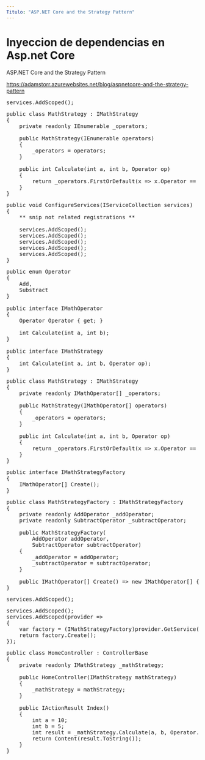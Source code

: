 ```yaml
---
Titulo: "ASP.NET Core and the Strategy Pattern"
---
```


# Inyeccion de dependencias en Asp.net Core

ASP.NET Core and the Strategy Pattern

https://adamstorr.azurewebsites.net/blog/aspnetcore-and-the-strategy-pattern


<pre>
services.AddScoped<IMathOperator, AddOperator>();
</pre>

<pre>
public class MathStrategy : IMathStrategy
{
	private readonly IEnumerable<IMathOperator> _operators;

	public MathStrategy(IEnumerable<IMathOperator> operators)
	{
		_operators = operators;
	}

	public int Calculate(int a, int b, Operator op)
	{
		return _operators.FirstOrDefault(x => x.Operator == op)?.Calculate(a, b) ?? throw new ArgumentNullException(nameof(op));
	}
}
</pre>

<pre>
public void ConfigureServices(IServiceCollection services)
{
	** snip not related registrations **

	services.AddScoped<IMathStrategy, MathStrategy>();
	services.AddScoped<IMathOperator, AddOperator>();
	services.AddScoped<IMathOperator, SubtractOperator>();
	services.AddScoped<IMathOperator, MultipleOperator>();
	services.AddScoped<IMathOperator, DivideOperator>();
}
</pre>

<pre>
public enum Operator
{
	Add,
	Substract
}

public interface IMathOperator
{
	Operator Operator { get; }

	int Calculate(int a, int b);
}

public interface IMathStrategy
{
	int Calculate(int a, int b, Operator op);
}
</pre>

<pre>
public class MathStrategy : IMathStrategy
{
	private readonly IMathOperator[] _operators;

	public MathStrategy(IMathOperator[] operators)
	{
		_operators = operators;
	}

	public int Calculate(int a, int b, Operator op)
	{
		return _operators.FirstOrDefault(x => x.Operator == op)?.Calculate(a, b) ?? throw new ArgumentNullException(nameof(op));
	}
}
</pre>

<pre>
public interface IMathStrategyFactory
{
	IMathOperator[] Create();
}
</pre>

<pre>
public class MathStrategyFactory : IMathStrategyFactory
{
	private readonly AddOperator _addOperator;
	private readonly SubtractOperator _subtractOperator;

	public MathStrategyFactory(
		AddOperator addOperator,
		SubtractOperator subtractOperator)
	{
		_addOperator = addOperator;
		_subtractOperator = subtractOperator;
	}

	public IMathOperator[] Create() => new IMathOperator[] { _addOperator, _subtractOperator };
}
</pre>

<pre>
services.AddScoped<AddOperator>();
</pre>

<pre>
services.AddScoped<IMathStrategyFactory, MathStrategyFactory>();
services.AddScoped<IMathOperator[]>(provider =>
{
	var factory = (IMathStrategyFactory)provider.GetService(typeof(IMathStrategyFactory));
	return factory.Create();
});
</pre>


<pre>
public class HomeController : ControllerBase
{
	private readonly IMathStrategy _mathStrategy;

	public HomeController(IMathStrategy mathStrategy)
	{
		_mathStrategy = mathStrategy;
	}

	public IActionResult Index()
	{
		int a = 10;
		int b = 5;
		int result = _mathStrategy.Calculate(a, b, Operator.Add);
		return Content(result.ToString());
	}
}
</pre>





















